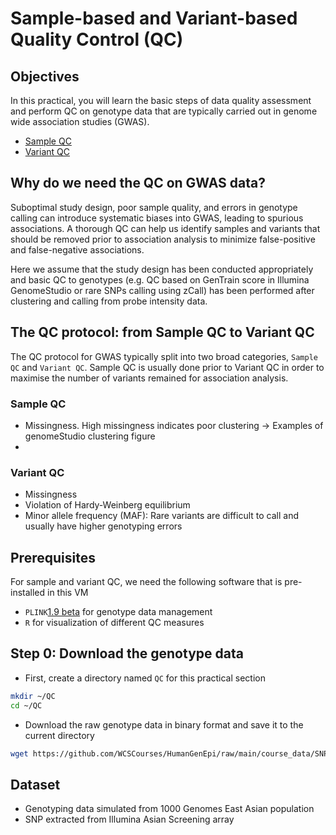 # Sample-based and Variant-based Quality Control (QC)

## Objectives
In this practical, you will learn the basic steps of data quality assessment and perform QC on genotype data that are typically carried out in genome wide association studies (GWAS).
* [Sample QC](#Sample-QC)
* [Variant QC](#Variant-QC)

## Why do we need the QC on GWAS data?
Suboptimal study design, poor sample quality, and errors in genotype calling can introduce systematic biases into GWAS, leading to spurious associations. A thorough QC can help us identify samples and variants that should be removed prior to association analysis to minimize false-positive and false-negative associations.

Here we assume that the study design has been conducted appropriately and basic QC to genotypes (e.g. QC based on GenTrain score in Illumina GenomeStudio or rare SNPs calling using zCall) has been performed after clustering and calling from probe intensity data. 

## The QC protocol: from Sample QC to Variant QC 
The QC protocol for GWAS typically split into two broad categories, `Sample QC` and `Variant QC`. Sample QC is usually done prior to Variant QC in order to maximise the number of variants remained for association analysis.

### Sample QC
- Missingness. High missingness indicates poor clustering -> Examples of genomeStudio clustering figure
- 

### Variant QC
- Missingness
- Violation of Hardy-Weinberg equilibrium
- Minor allele frequency (MAF): Rare variants are difficult to call and usually have higher genotyping errors

## Prerequisites
For sample and variant QC, we need the following software that is pre-installed in this VM
- `PLINK`[1.9 beta](https://www.cog-genomics.org/plink/) for genotype data management 
- `R` for visualization of different QC measures

## Step 0: Download the genotype data
- First, create a directory named `QC` for this practical section

```bash
mkdir ~/QC
cd ~/QC
```

- Download the raw genotype data in binary format and save it to the current directory
```bash
wget https://github.com/WCSCourses/HumanGenEpi/raw/main/course_data/SNP_array_QC/practical2.tar.gz
```


## Dataset
- Genotyping data simulated from 1000 Genomes East Asian population
- SNP extracted from Illumina Asian Screening array

